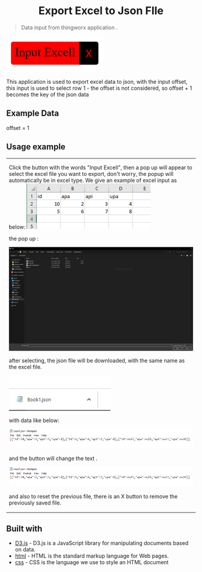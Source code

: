 
<h1 align="center"  style="font-weight:bold;" >
  <br>
  <!-- <a href="http://www.amitmerchant.com/electron-markdownify"><img src="https://raw.githubusercontent.com/amitmerchant1990/electron-markdownify/master/app/img/markdownify.png" alt="Markdownify" width="200"></a> -->
  <br>
  Export Excel to Json FIle
  <br>
</h1>

> Data input from thingworx application .

<!-- <h4 align="center">A minimal Markdown Editor desktop app built on top of <a target="_blank">Electron</a>.</h4> -->

![Chat Preview](https://github.com/zainuddin-maker/Export-Excel-to-Json/blob/master/theapp.PNG?raw=true)
<!-- ![screenshot](https://github.com/zainuddin-maker/Export-Excel-to-Json/blob/master/Convert_excel_to_JSON.mp4?raw=true)

https://github.com/zainuddin-maker/Export-Excel-to-Json/blob/master/Convert_excel_to_JSON.mp4 -->


This application is used to export excel data to json, with the input offset, this input is used to select row 1 - the offset is not considered, so offset + 1 becomes the key of the json data

## Example Data
<!-- - Data Value

            [
                {
                    Category: "111",
                    NPT: 32.2,
                    PT:67.8,
                
                },
                {
                    Category: "P2",
                    NPT: 68.63,
                    PT:31.37,
                },
                {
                    Category: "P3",
                    NPT: 100,
                    PT:0,
                },
                {
                    Category: "P4",
                    NPT: 100,
                    PT:0,
                },
                {
                    Category: "P5",
                    NPT: 100,
                    PT:0,
                },
                {
                    Category: "P6",
                    NPT: 100,
                    PT:0,
                },

            ]

- Configuratin Data

            [
                {
                    list_type: "NPT,PT",
                    list_color: "#003800,#f6682e",
                },
                 {
                    list_type: "PT",
                    list_color: "#f6db0f",
                }
            ] -->

offset = 1

## Usage example

<table>
<tr>
<td>





Click the button with the words "Input Excell", then a pop up will appear to select the excel file you want to export, don't worry, the popup will automatically be in excel type.
We give an example of excel input as below:
![Chat Preview](https://github.com/zainuddin-maker/Export-Excel-to-Json/blob/master/exampleinput.PNG?raw=true)

the pop up : 

![Chat Preview](https://github.com/zainuddin-maker/Export-Excel-to-Json/blob/master/popup.PNG?raw=true)

 after selecting, the json file will be downloaded, with the same name as the excel file.
 
 ![Chat Preview](https://github.com/zainuddin-maker/Export-Excel-to-Json/blob/master/downloadedjson.PNG?raw=true)

with data like below:

 ![Chat Preview](https://github.com/zainuddin-maker/Export-Excel-to-Json/blob/master/outputopen.PNG?raw=true)

and the button will change the text .

 ![Chat Preview](https://github.com/zainuddin-maker/Export-Excel-to-Json/blob/master/outputopen.PNG?raw=true)

  and also to reset the previous file, there is an X button to remove the previously saved file.


</td>
</tr>
</table>


<!-- ## BIND DATA

1.  JSONDocinformation , input - JSON - Data for Doc Information in header

   
        {
            name: (STRING),
            value: (STRING),
        }



2.  JSONHeaderinformation, input - JSON - Data for Headerinformation in header.

       
        {
            name: (STRING),
            value: (STRING),
        }

3.  ConfigurationWidth, input - INFOTABLE - Configuration widht each of column in excel.

       
        {
            width: (STRING),
        }


4.  BooleanDisplayButton , input -BOOLEAN - Input for button seen or not 
5.  Filename , input - STRING - name of file after exported
6.  Headername , input - STRING - the title in template document.
4.  LabourProductivity , input - INFOTABLE - Data for Labour Productuvity

        {
            name: (STRING),
            value: (STRING),
            unit:  (STRING),
         }

5.  DataAddChangeMaintanance , input - INFOTABLE - List of Change of Maintanance .

        datashape :
        {
            changefrom : (DATE),
            idmaintanance : (NUMBER),
        }

6.  DataClickMaintanance , output - INFOABLE - Data out after click maintanance .

        datashape :
        {
            form : (DATE) ,
            to : (DATE),
            id : (STRING),
            idmaintanance : (NUMBER),
            imgstatus : (STRING),
            status : (STRING),
            text : (STRING),
        }

7.  idRandom , input - STRING - Random ID for Application
8.  HeightOfHeader , input - NUMBER - change height of header tittle

## BIND TRIGGER

1. clickMaintanance, out - "Event triggered when clicked the maintanance"
1. updateMaintanance, in - "Event triggered when maintanance updated"


 -->





## Built with 

- [D3.js](https://d3js.org/) - D3.js is a JavaScript library for manipulating documents based on data.
- [html](https://www.w3schools.com/html/) - HTML is the standard markup language for Web pages.
- [css](https://www.w3schools.com/css/) - CSS is the language we use to style an HTML document














